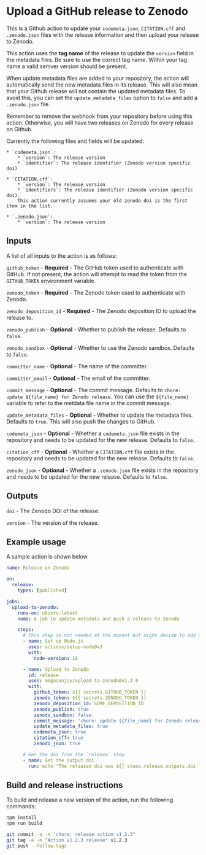 # Upload a GitHub release to Zenodo

This is a Github action to update your `codemeta.json`, `CITATION.cff` and `.zenodo.json` files with the release information and then upload your release to Zenodo.

This action uses the **tag name** of the release to update the `version` field in the metadata files. Be sure to use the correct tag name. Within your tag name a valid semver version should be present.

When update metadata files are added to your repository, the action will automatically send the new metadata files in its release. This will also mean that your Github release will not contain the updated metadata files. To avoid this, you can set the `update_metadata_files` option to `false` and add a `.zenodo.json` file.

Remember to remove the webhook from your repository before using this action. Otherwise, you will have two releases on Zenodo for every release on Github.

Currently the following files and fields will be updated:

    * `codemeta.json`:
        * `version`: The release version
        * `identifier`: The release identifier (Zenodo version specific doi)

    * `CITATION.cff`:
        * `version`: The release version
        * `identifiers`: The release identifier (Zenodo version specific doi).
        This action currently assumes your old zenodo doi is the first item in the list.

    * `.zenodo.json`:
        * `version`: The release version

## Inputs

A list of all inputs to the action is as follows:

`github_token` - **Required** - The GitHub token used to authenticate with GitHub. If not present, the action will attempt to read the token from the `GITHUB_TOKEN` environment variable.

`zenodo_token` - **Required** - The Zenodo token used to authenticate with Zenodo.

`zenodo_deposition_id` - **Required** - The Zenodo deposition ID to upload the release to.

`zenodo_publish` - **Optional** - Whether to publish the release. Defaults to `false`.

`zenodo_sandbox` - **Optional** - Whether to use the Zenodo sandbox. Defaults to `false`.

`committer_name` - **Optional** - The name of the committer.

`committer_email` - **Optional** - The email of the committer.

`commit_message` - **Optional** - The commit message. Defaults to `chore: update ${file_name} for Zenodo release`. You can use the `${file_name}` variable to refer to the metdata file name in the commit message.

`update_metadata_files` - **Optional** - Whether to update the metadata files. Defaults to `true`. This will also push the changes to GitHub.

`codemeta_json` - **Optional** - Whether a `codemeta.json` file exists in the repository and needs to be updated for the new release. Defaults to `false`.

`citation_cff` - **Optional** - Whether a `CITATION.cff` file exists in the repository and needs to be updated for the new release. Defaults to `false`.

`zenodo_json` - **Optional** - Whether a `.zenodo.json` file exists in the repository and needs to be updated for the new release. Defaults to `false`.

## Outputs

`doi` - The Zenodo DOI of the release.

`version` - The version of the release.

## Example usage

A sample action is shown below.

```yaml
name: Release on Zenodo

on:
  release:
    types: [published]

jobs:
  upload-to-zenodo:
    runs-on: ubuntu-latest
    name: A job to update metadata and push a release to Zenodo

    steps:
      # This step is not needed at the moment but might decide to add on more steps in the future
      - name: Set up Node.js
        uses: actions/setup-node@v3
        with:
          node-version: 16

      - name: Upload to Zenodo
        id: release
        uses: megasanjay/upload-to-zenodo@v1.3.0
        with:
          github_token: ${{ secrets.GITHUB_TOKEN }}
          zenodo_token: ${{ secrets.ZENODO_TOKEN }}
          zenodo_deposition_id: SOME_DEPOSITION_ID
          zenodo_publish: true
          zenodo_sandbox: false
          commit_message: 'chore: update ${file_name} for Zenodo release'
          update_metadata_files: true
          codemeta_json: true
          citation_cff: true
          zenodo_json: true

      # Get the doi from the `release` step
      - name: Get the output doi
        run: echo "The released doi was ${{ steps.release.outputs.doi }}"
```

## Build and release instructions

To build and release a new version of the action, run the following commands:

```sh
npm install
npm run build

git commit -a -m "chore: release action v1.2.3"
git tag -a -m "Action v1.2.3 release" v1.2.3
git push --follow-tags
```
